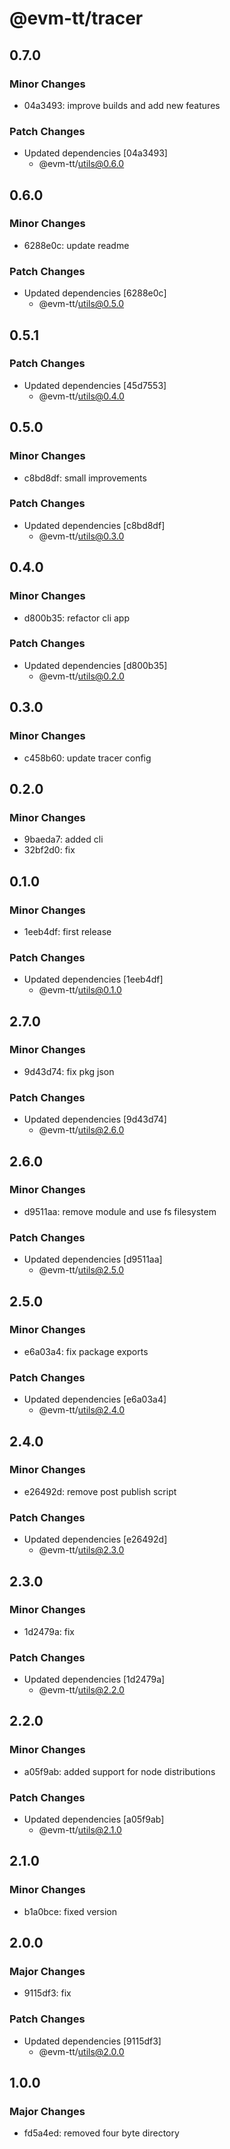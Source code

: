 # @evm-tt/tracer

## 0.7.0

### Minor Changes

- 04a3493: improve builds and add new features

### Patch Changes

- Updated dependencies [04a3493]
  - @evm-tt/utils@0.6.0

## 0.6.0

### Minor Changes

- 6288e0c: update readme

### Patch Changes

- Updated dependencies [6288e0c]
  - @evm-tt/utils@0.5.0

## 0.5.1

### Patch Changes

- Updated dependencies [45d7553]
  - @evm-tt/utils@0.4.0

## 0.5.0

### Minor Changes

- c8bd8df: small improvements

### Patch Changes

- Updated dependencies [c8bd8df]
  - @evm-tt/utils@0.3.0

## 0.4.0

### Minor Changes

- d800b35: refactor cli app

### Patch Changes

- Updated dependencies [d800b35]
  - @evm-tt/utils@0.2.0

## 0.3.0

### Minor Changes

- c458b60: update tracer config

## 0.2.0

### Minor Changes

- 9baeda7: added cli
- 32bf2d0: fix

## 0.1.0

### Minor Changes

- 1eeb4df: first release

### Patch Changes

- Updated dependencies [1eeb4df]
  - @evm-tt/utils@0.1.0

## 2.7.0

### Minor Changes

- 9d43d74: fix pkg json

### Patch Changes

- Updated dependencies [9d43d74]
  - @evm-tt/utils@2.6.0

## 2.6.0

### Minor Changes

- d9511aa: remove module and use fs filesystem

### Patch Changes

- Updated dependencies [d9511aa]
  - @evm-tt/utils@2.5.0

## 2.5.0

### Minor Changes

- e6a03a4: fix package exports

### Patch Changes

- Updated dependencies [e6a03a4]
  - @evm-tt/utils@2.4.0

## 2.4.0

### Minor Changes

- e26492d: remove post publish script

### Patch Changes

- Updated dependencies [e26492d]
  - @evm-tt/utils@2.3.0

## 2.3.0

### Minor Changes

- 1d2479a: fix

### Patch Changes

- Updated dependencies [1d2479a]
  - @evm-tt/utils@2.2.0

## 2.2.0

### Minor Changes

- a05f9ab: added support for node distributions

### Patch Changes

- Updated dependencies [a05f9ab]
  - @evm-tt/utils@2.1.0

## 2.1.0

### Minor Changes

- b1a0bce: fixed version

## 2.0.0

### Major Changes

- 9115df3: fix

### Patch Changes

- Updated dependencies [9115df3]
  - @evm-tt/utils@2.0.0

## 1.0.0

### Major Changes

- fd5a4ed: removed four byte directory
